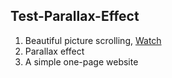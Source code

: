 ## Test-Parallax-Effect

1. Beautiful picture scrolling, [Watch](zakir23.github.io/Test-Parallax-Effect/)
2. Parallax effect
3. A simple one-page website
